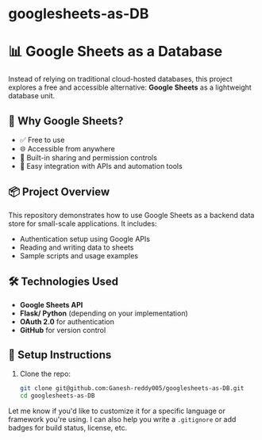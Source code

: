 # googlesheets-as-DB
# 📊 Google Sheets as a Database

Instead of relying on traditional cloud-hosted databases, this project explores a free and accessible alternative: **Google Sheets** as a lightweight database unit.

## 🚀 Why Google Sheets?

- ✅ Free to use
- 🌐 Accessible from anywhere
- 🔐 Built-in sharing and permission controls
- 🧩 Easy integration with APIs and automation tools

## 📦 Project Overview

This repository demonstrates how to use Google Sheets as a backend data store for small-scale applications. It includes:

- Authentication setup using Google APIs
- Reading and writing data to sheets
- Sample scripts and usage examples

## 🛠 Technologies Used

- **Google Sheets API**
- **Flask/ Python** (depending on your implementation)
- **OAuth 2.0** for authentication
- **GitHub** for version control


## 🔧 Setup Instructions

1. Clone the repo:
   ```bash
   git clone git@github.com:Ganesh-reddy005/googlesheets-as-DB.git
   cd googlesheets-as-DB


Let me know if you'd like to customize it for a specific language or framework you're using. I can also help you write a `.gitignore` or add badges for build status, license, etc.
